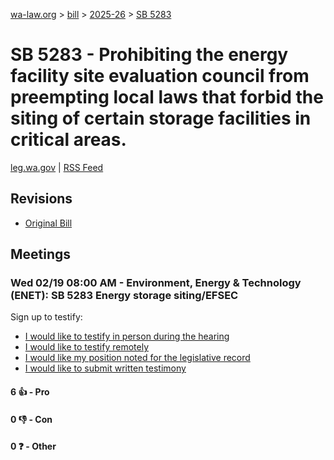 [wa-law.org](/) > [bill](/bill/) > [2025-26](/bill/2025-26/) > [SB 5283](/bill/2025-26/sb/5283/)

# SB 5283 - Prohibiting the energy facility site evaluation council from preempting local laws that forbid the siting of certain storage facilities in critical areas.
[leg.wa.gov](https://app.leg.wa.gov/billsummary?BillNumber=5283&Year=2025&Initiative=false) | [RSS Feed](./rss.xml)

## Revisions
* [Original Bill](1/)

## Meetings
### Wed 02/19 08:00 AM - Environment, Energy & Technology (ENET): SB 5283 Energy storage siting/EFSEC
Sign up to testify:
* [I would like to testify in person during the hearing](https://app.leg.wa.gov/csi/Testifier/Add?chamber=House&mId=32818&aId=164218&caId=25824&tId=1)
* [I would like to testify remotely](https://app.leg.wa.gov/csi/Testifier/Add?chamber=House&mId=32818&aId=164218&caId=25824&tId=2)
* [I would like my position noted for the legislative record](https://app.leg.wa.gov/csi/Testifier/Add?chamber=House&mId=32818&aId=164218&caId=25824&tId=3)
* [I would like to submit written testimony](https://app.leg.wa.gov/csi/Testifier/Add?chamber=House&mId=32818&aId=164218&caId=25824&tId=4)

#### 6 👍 - Pro

#### 0 👎 - Con

#### 0 ❓ - Other
